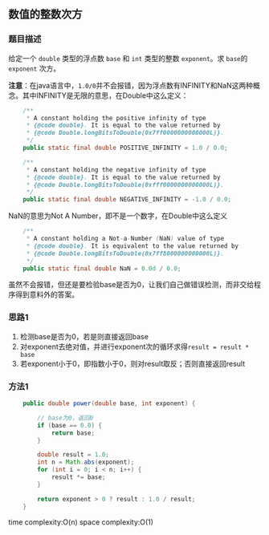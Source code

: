 ## 数值的整数次方

### 题目描述

给定一个 `double` 类型的浮点数 `base` 和 `int` 类型的整数 `exponent`。求 `base`的 `exponent` 次方。

**注意**：在java语言中，`1.0/0`并不会报错，因为浮点数有INFINITY和NaN这两种概念。其中INFINITY是无限的意思，在Double中这么定义：

```java
    /**
     * A constant holding the positive infinity of type
     * {@code double}. It is equal to the value returned by
     * {@code Double.longBitsToDouble(0x7ff0000000000000L)}.
     */
    public static final double POSITIVE_INFINITY = 1.0 / 0.0;

    /**
     * A constant holding the negative infinity of type
     * {@code double}. It is equal to the value returned by
     * {@code Double.longBitsToDouble(0xfff0000000000000L)}.
     */
    public static final double NEGATIVE_INFINITY = -1.0 / 0.0;
```

NaN的意思为Not A Number，即不是一个数字，在Double中这么定义

```java
    /**
     * A constant holding a Not-a-Number (NaN) value of type
     * {@code double}. It is equivalent to the value returned by
     * {@code Double.longBitsToDouble(0x7ff8000000000000L)}.
     */
    public static final double NaN = 0.0d / 0.0;
```

虽然不会报错，但还是要检验base是否为0，让我们自己做错误检测，而非交给程序得到意料外的答案。


### 思路1

1. 检测base是否为0，若是则直接返回base
2. 对exponent去绝对值，并进行exponent次的循环求得`result = result * base`
3. 若exponent小于0，即指数小于0，则对result取反；否则直接返回result


### 方法1

```java
    public double power(double base, int exponent) {

        // base为0，返回0
        if (base == 0.0) {
            return base;
        }

        double result = 1.0;
        int n = Math.abs(exponent);
        for (int i = 0; i < n; i++) {
            result *= base;
        }

        return exponent > 0 ? result : 1.0 / result;
    }
```

time complexity:O(n)
space complexity:O(1)
